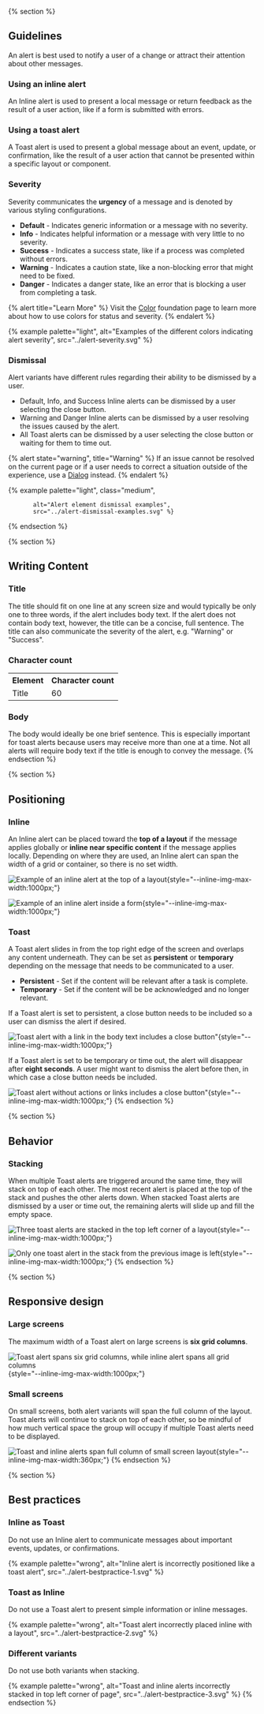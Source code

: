 {% section %}
## Guidelines

An alert is best used to notify a user of a change or attract their attention about other messages.

### Using an inline alert

An Inline alert is used to present a local message or return feedback as the result of a user action, like if a form is submitted with errors.

### Using a toast alert

A Toast alert is used to present a global message about an event, update, or confirmation, like the result of a user action that cannot be presented within a specific layout or component.

### Severity

Severity communicates the **urgency** of a message and is denoted by various styling configurations.

- **Default** - Indicates generic information or a message with no severity.
- **Info** - Indicates helpful information or a message with very little to no severity.
- **Success** - Indicates a success state, like if a process was completed without errors.
- **Warning** - Indicates a caution state, like a non-blocking error that might need to be fixed.
- **Danger** - Indicates a danger state, like an error that is blocking a user from completing a task.

{% alert title="Learn More" %}
Visit the [Color](/foundations/color) foundation page to learn more about how to use colors 
for status and severity.
{% endalert %}

{% example palette="light",
           alt="Examples of the different colors indicating alert severity",
           src="../alert-severity.svg" %}

### Dismissal

Alert variants have different rules regarding their ability to be dismissed by a user.

- Default, Info, and Success Inline alerts can be dismissed by a user selecting the close button.
- Warning and Danger Inline alerts can be dismissed by a user resolving the issues caused by the alert.
- All Toast alerts can be dismissed by a user selecting the close button or waiting for them to time out.

{% alert state="warning",
         title="Warning" %}
If an issue cannot be resolved on the current page or if a user needs to correct a situation outside of the experience, use a [Dialog](/elements/dialog) instead.
{% endalert %}

{% example palette="light",
           class="medium",
           
           alt="Alert element dismissal examples",
           src="../alert-dismissal-examples.svg" %}
{% endsection %}

{% section %}
## Writing Content

### Title

The title should fit on one line at any screen size and would typically be only one to three words, if the alert includes body text. If the alert does not contain body text, however, the title can be a concise, full sentence. The title can also communicate the severity of the alert, e.g. "Warning" or "Success".

### Character count
<table style="width:100%">
    <tr>
        <th>Element</th>
        <th>Character count</th>
    </tr>
    <tr>
        <td>Title</td>
        <td>60</td>
    </tr>
</table>

### Body
The body would ideally be one brief sentence. This is especially important for toast alerts because users may receive more than one at a time. Not all alerts will require body text if the title is enough to convey the message.
{% endsection %}

{% section %}
## Positioning

### Inline

An Inline alert can be placed toward the **top of a layout** if the message applies globally or **inline near specific content** if the message applies locally. Depending on where they are used, an Inline alert can span the width of a grid or container, so there is no set width.

![Example of an inline alert at the top of a layout](../alert-positioning-inline-global.svg){style="--inline-img-max-width:1000px;"}

![Example of an inline alert inside a form](../alert-positioning-inline-local.svg){style="--inline-img-max-width:1000px;"}

### Toast

A Toast alert slides in from the top right edge of the screen and overlaps any content underneath. They can be set as **persistent** or **temporary** depending on the message that needs to be communicated to a user.

- **Persistent** - Set if the content will be relevant after a task is complete.
- **Temporary** - Set if the content will be be acknowledged and no 
  longer relevant.

If a Toast alert is set to persistent, a close button needs to be included so a user can dismiss the alert if desired.

![Toast alert with a link in the body text includes a close button"](../alert-positioning-toast-persistent.svg){style="--inline-img-max-width:1000px;"}

If a Toast alert is set to be temporary or time out, the alert will disappear after **eight seconds**. A user might want to dismiss the alert before then, in which case a close button needs be included.

![Toast alert without actions or links includes a close button"](../alert-positioning-toast-temporary.svg){style="--inline-img-max-width:1000px;"}
{% endsection %}

{% section %}
## Behavior

### Stacking

When multiple Toast alerts are triggered around the same time, they will stack on top of each other. The most recent alert is placed at the top of the stack and pushes the other alerts down. When stacked Toast alerts are dismissed by a user or time out, the remaining alerts will slide up and fill the empty space.

![Three toast alerts are stacked in the top left corner of a layout](../alert-behavior-stack-1.svg){style="--inline-img-max-width:1000px;"}

![Only one toast alert in the stack from the previous image is left](../alert-behavior-stack-2.svg){style="--inline-img-max-width:1000px;"}
{% endsection %}

{% section %}
## Responsive design

### Large screens

The maximum width of a Toast alert on large screens is **six grid columns**.

![Toast alert spans six grid columns, while inline alert spans all grid columns](../alert-responsive-large-screens.svg){style="--inline-img-max-width:1000px;"}

### Small screens

On small screens, both alert variants will span the full column of the layout. Toast alerts will continue to stack on top of each other, so be mindful of how much vertical space the group will occupy if multiple Toast alerts need to be displayed.

![Toast and inline alerts span full column of small screen layout](../alert-responsive-small-screens.svg){style="--inline-img-max-width:360px;"}
{% endsection %}

{% section %}
## Best practices

### Inline as Toast

Do not use an Inline alert to communicate messages about important events, updates, or confirmations.

{% example palette="wrong",
           alt="Inline alert is incorrectly positioned like a toast alert",
           src="../alert-bestpractice-1.svg" %}

### Toast as Inline

Do not use a Toast alert to present simple information or inline messages.

{% example palette="wrong",
           alt="Toast alert incorrectly placed inline with a layout",
           src="../alert-bestpractice-2.svg" %}

### Different variants

Do not use both variants when stacking.

{% example palette="wrong",
           alt="Toast and inline alerts incorrectly stacked in top left corner of page",
           src="../alert-bestpractice-3.svg" %}
{% endsection %}

